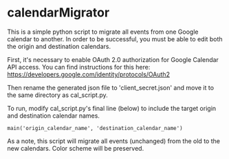 # calendarMigrator #

This is a simple python script to migrate all events from one Google calendar to another. In order to be successful, you must be able to edit both the origin and destination calendars. 

First, it's necessary to enable OAuth 2.0 authorization for Google Calendar API access. You can find instructions for this here: https://developers.google.com/identity/protocols/OAuth2

Then rename the generated json file to 'client_secret.json' and move it to the same directory as cal_script.py. 

To run, modify cal_script.py's final line (below) to include the target origin and destination calendar names. 

<pre><code>main('origin_calendar_name', 'destination_calendar_name')</pre></code>

As a note, this script will migrate all events (unchanged) from the old to the new calendars. Color scheme will be preserved. 
